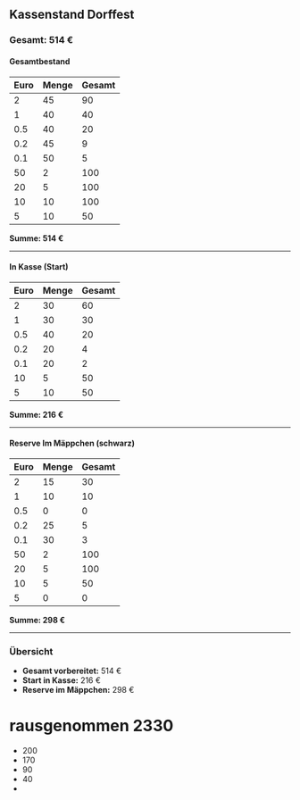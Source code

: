 ## Kassenstand Dorffest

### Gesamt: 514 €

#### Gesamtbestand
| Euro | Menge | Gesamt |
| ---- | ----- | ------ |
| 2    | 45    | 90     |
| 1    | 40    | 40     |
| 0.5  | 40    | 20     |
| 0.2  | 45    | 9      |
| 0.1  | 50    | 5      |
| 50   | 2     | 100    |
| 20   | 5     | 100    |
| 10   | 10    | 100    |
| 5    | 10    | 50     |
**Summe: 514 €**

---

#### In Kasse (Start)
| Euro | Menge | Gesamt |
| ---- | ----- | ------ |
| 2    | 30    | 60     |
| 1    | 30    | 30     |
| 0.5  | 40    | 20     |
| 0.2  | 20    | 4      |
| 0.1  | 20    | 2      |
| 10   | 5     | 50     |
| 5    | 10    | 50     |
**Summe: 216 €**

---

#### Reserve Im Mäppchen (schwarz)
| Euro | Menge | Gesamt |
| ---- | ----- | ------ |
| 2    | 15    | 30     |
| 1    | 10    | 10     |
| 0.5  | 0     | 0      |
| 0.2  | 25    | 5      |
| 0.1  | 30    | 3      |
| 50   | 2     | 100    |
| 20   | 5     | 100    |
| 10   | 5     | 50     |
| 5    | 0     | 0      |
**Summe: 298 €**

---

### Übersicht
- **Gesamt vorbereitet:** 514 €  
- **Start in Kasse:** 216 €  
- **Reserve im Mäppchen:** 298 €  
# rausgenommen 2330
- 200
- 170
- 90
- 40
- 